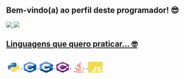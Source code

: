 ## Bem-vindo(a) ao perfil deste programador! 😎

 <div>
   <!--Status do Usuário-->
   <a href="https://github.com/sal0minh0">
   <img height="180em" src="https://github-readme-stats.vercel.app/api?username=sal0minh0&show_icons=true&theme=chartreuse-dark&include_all_commits=true&count_private=true"/>
  
   <img height="180em" src="https://github-readme-stats.vercel.app/api/top-langs/?username=sal0minh0&layout=donut&langs_count=6&theme=chartreuse-dark"/>
   <!-- Linguagens mais usadas -->
</div>

## Linguagens que quero praticar... 🤓

<div style="display: inline_block"><br>
   <!-- Imagens das Linguagens -->
  <img align="center" alt="Python" height="30" width="40" src="https://raw.githubusercontent.com/devicons/devicon/refs/heads/master/icons/python/python-original.svg">
  
  <img align="center" alt="C" height="30" width="40" src="https://raw.githubusercontent.com/devicons/devicon/master/icons/c/c-original.svg">
  
  <img align="center" alt="C++" height="30" width="40" src="https://raw.githubusercontent.com/devicons/devicon/master/icons/cplusplus/cplusplus-original.svg">
  
  <img align="center" alt="C#" height="30" width="40" src="https://raw.githubusercontent.com/devicons/devicon/master/icons/csharp/csharp-original.svg">
  
  <img align="center" alt="Java" height="30" width="40" src="https://raw.githubusercontent.com/devicons/devicon/master/icons/java/java-plain.svg">
  
  <img align="center" alt="Js" height="30" width="40" src="https://raw.githubusercontent.com/devicons/devicon/master/icons/javascript/javascript-plain.svg">

</div>
<br>
